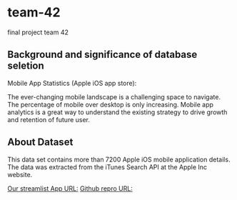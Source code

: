 # team-42
 final project team 42

## Background and significance of database seletion
Mobile App Statistics (Apple iOS app store):  

The ever-changing mobile landscape is a challenging space to navigate. The percentage of mobile over desktop is only increasing.  Mobile app analytics is a great way to understand the existing strategy to drive growth and retention of future user.

## About Dataset
This data set contains more than 7200 Apple iOS mobile application details. The data was extracted from the iTunes Search API at the Apple Inc website. 

[Our streamlist App URL:]()
[Github repro URL:]()